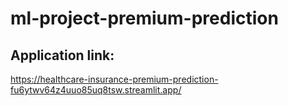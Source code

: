 # ml-project-premium-prediction

## Application link: 
https://healthcare-insurance-premium-prediction-fu6ytwv64z4uuo85uq8tsw.streamlit.app/ 
